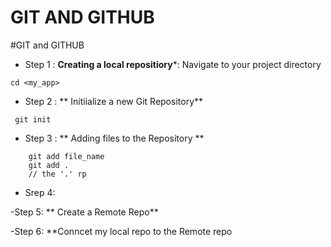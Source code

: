 GIT AND GITHUB
===============
#GIT and GITHUB
 - Step 1 : **Creating a local repositiory***:
 Navigate to your project directory
 ```
cd <my_app>

```
- Step 2 : ** Initiialize a new Git Repository**
```
 git init

```
- Step 3 : ** Adding files to the Repository **
```
    git add file_name
    git add .
    // the '.' rp

```

- Srep 4:

-Step 5: ** Create a Remote Repo**

-Step 6: **Conncet my local repo to the Remote repo


